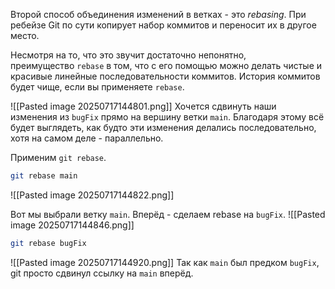 Второй способ объединения изменений в ветках - это _rebasing_. При ребейзе Git по сути копирует набор коммитов и переносит их в другое место.

Несмотря на то, что это звучит достаточно непонятно, преимущество `rebase` в том, что c его помощью можно делать чистые и красивые линейные последовательности коммитов. История коммитов будет чище, если вы применяете `rebase`.

![[Pasted image 20250717144801.png]]
Хочется сдвинуть наши изменения из `bugFix` прямо на вершину ветки `main`. Благодаря этому всё будет выглядеть, как будто эти изменения делались последовательно, хотя на самом деле - параллельно.

Применим `git rebase`.
```bash
git rebase main
```
![[Pasted image 20250717144822.png]]

Вот мы выбрали ветку `main`. Вперёд - сделаем rebase на `bugFix`.
![[Pasted image 20250717144846.png]]

```bash
git rebase bugFix
```
![[Pasted image 20250717144920.png]]
Так как `main` был предком `bugFix`, git просто сдвинул ссылку на `main` вперёд.